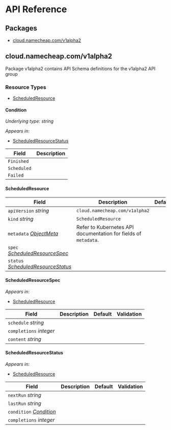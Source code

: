 # API Reference

## Packages
- [cloud.namecheap.com/v1alpha2](#cloudnamecheapcomv1alpha2)


## cloud.namecheap.com/v1alpha2

Package v1alpha2 contains API Schema definitions for the  v1alpha2 API group

### Resource Types
- [ScheduledResource](#scheduledresource)



#### Condition

_Underlying type:_ _string_





_Appears in:_
- [ScheduledResourceStatus](#scheduledresourcestatus)

| Field | Description |
| --- | --- |
| `Finished` |  |
| `Scheduled` |  |
| `Failed` |  |




#### ScheduledResource









| Field | Description | Default | Validation |
| --- | --- | --- | --- |
| `apiVersion` _string_ | `cloud.namecheap.com/v1alpha2` | | |
| `kind` _string_ | `ScheduledResource` | | |
| `metadata` _[ObjectMeta](https://kubernetes.io/docs/reference/generated/kubernetes-api/v1.25/#objectmeta-v1-meta)_ | Refer to Kubernetes API documentation for fields of `metadata`. |  |  |
| `spec` _[ScheduledResourceSpec](#scheduledresourcespec)_ |  |  |  |
| `status` _[ScheduledResourceStatus](#scheduledresourcestatus)_ |  |  |  |


#### ScheduledResourceSpec







_Appears in:_
- [ScheduledResource](#scheduledresource)

| Field | Description | Default | Validation |
| --- | --- | --- | --- |
| `schedule` _string_ |  |  |  |
| `completions` _integer_ |  |  |  |
| `content` _string_ |  |  |  |


#### ScheduledResourceStatus







_Appears in:_
- [ScheduledResource](#scheduledresource)

| Field | Description | Default | Validation |
| --- | --- | --- | --- |
| `nextRun` _string_ |  |  |  |
| `lastRun` _string_ |  |  |  |
| `condition` _[Condition](#condition)_ |  |  |  |
| `completions` _integer_ |  |  |  |


